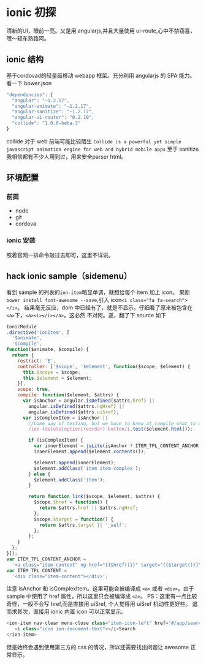 # ionic 初探
清新的UI，眼前一亮。又是用 angularjs,并且大量使用 ui-route,心中不禁窃喜，嘿～轻车熟路阿。
## ionic 结构
基于cordovad的轻量级移动 webapp 框架。充分利用 angularjs 的 SPA 能力。
看一下 bower.json
```js
"dependencies": {
  "angular": "~1.2.17",
  "angular-animate": "~1.2.17",
  "angular-sanitize": "~1.2.17",
  "angular-ui-router": "0.2.10",
  "collide": "1.0.0-beta.3"
}
```
collide 对于 web 前端可能比较陌生 `Collide is a powerful yet simple javascript animation engine for web and hybrid mobile apps`
至于 sanitize 我相信都有不少人用到过，用来安全parser html。
## 环境配置
### 前提
- node
- git
- cordova

### ionic 安装
照着官网一排命令敲过去即可，这里不详说。

## hack ionic sample（sidemenu）
看到 sample 的列表的`ion-item`略显单调，就想给每个 item 加上 icon。
果断`bower install font-awesome --save`,引入 icon`<i class="fa fa-search"></i>`。
结果毫无反应，dom 中已经有了，就是不显示。仔细看了原来被包含在 `<a>`下，`<a><i></i></a>`。这必然
不对阿。遂，翻了下 source 如下
```js
IonicModule
.directive('ionItem', [
  '$animate',
  '$compile',
function($animate, $compile) {
  return {
    restrict: 'E',
    controller: ['$scope', '$element', function($scope, $element) {
      this.$scope = $scope;
      this.$element = $element;
    }],
    scope: true,
    compile: function($element, $attrs) {
      var isAnchor = angular.isDefined($attrs.href) ||
        angular.isDefined($attrs.ngHref) ||
        angular.isDefined($attrs.uiSref);
      var isComplexItem = isAnchor ||
        //Lame way of testing, but we have to know at compile what to do with the element
        /ion-(delete|option|reorder)-button/i.test($element.html());

        if (isComplexItem) {
          var innerElement = jqLite(isAnchor ? ITEM_TPL_CONTENT_ANCHOR : ITEM_TPL_CONTENT);
          innerElement.append($element.contents());

          $element.append(innerElement);
          $element.addClass('item item-complex');
        } else {
          $element.addClass('item');
        }

        return function link($scope, $element, $attrs) {
          $scope.$href = function() {
            return $attrs.href || $attrs.ngHref;
          };
          $scope.$target = function() {
            return $attrs.target || '_self';
          };
        };
    }
  };
}]);
var ITEM_TPL_CONTENT_ANCHOR =
  '<a class="item-content" ng-href="{{$href()}}" target="{{$target()}}"></a>';
var ITEM_TPL_CONTENT =
  '<div class="item-content"></div>';
```
注意 isAnchor 和 isComplexItem。这里可能会被编译成 `<a>` 或者 `<div>`。由于 sample 中使用了 href
属性，所以这里只会被编译成 `<a>`。
PS：这里有一点比较奇怪，一般不会写 href,而是直接用 uiSref, 个人觉得用 uiSref 机动性更好些。
退而求其次，直接用 ionic 内置 icon 可以正常显示。
```js
<ion-item nav-clear menu-close class="item-icon-left" href="#/app/search">
   <i class="icon ion-document-text"></i>Search
</ion-item>
```
但是始终会遇到使用第三方的 css 的情况，所以还需要找出问题让 awesome 正常显示。
